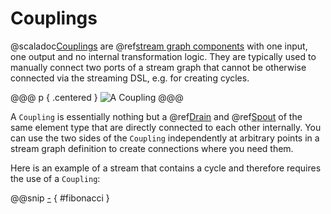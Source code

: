 Couplings
=========

@scaladoc[Couplings] are @ref[stream graph components] with one input, one output and no internal transformation logic.
They are typically used to manually connect two ports of a stream graph that cannot be otherwise connected via the
streaming DSL, e.g. for creating cycles.

@@@ p { .centered }
![A Coupling](.../coupling.svg)
@@@

A `Coupling` is essentially nothing but a @ref[Drain] and @ref[Spout] of the same element type that are directly
connected to each other internally. You can use the two sides of the `Coupling` independently at arbitrary points
in a stream graph definition to create connections where you need them.

Here is an example of a stream that contains a cycle and therefore requires the use of a `Coupling`:
 
@@snip [-]($test/CouplingSpec.scala) { #fibonacci } 

  [Couplings]: swave.core.Coupling
  [stream graph components]: ../basics.md#streams-as-graphs
  [Spout]: ../spouts.md
  [Drain]: ../drains.md